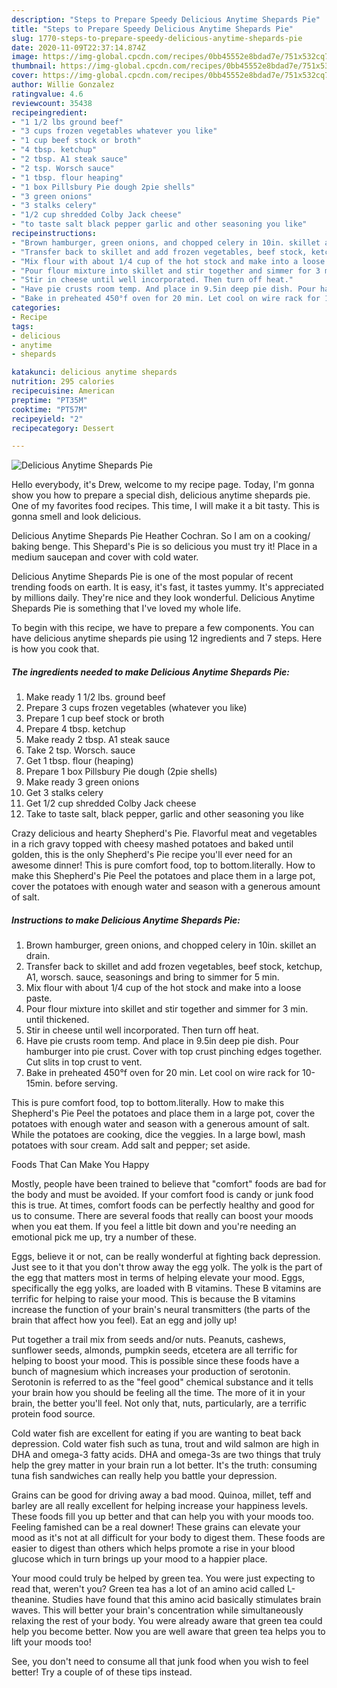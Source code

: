 ```yaml
---
description: "Steps to Prepare Speedy Delicious Anytime Shepards Pie"
title: "Steps to Prepare Speedy Delicious Anytime Shepards Pie"
slug: 1770-steps-to-prepare-speedy-delicious-anytime-shepards-pie
date: 2020-11-09T22:37:14.874Z
image: https://img-global.cpcdn.com/recipes/0bb45552e8bdad7e/751x532cq70/delicious-anytime-shepards-pie-recipe-main-photo.jpg
thumbnail: https://img-global.cpcdn.com/recipes/0bb45552e8bdad7e/751x532cq70/delicious-anytime-shepards-pie-recipe-main-photo.jpg
cover: https://img-global.cpcdn.com/recipes/0bb45552e8bdad7e/751x532cq70/delicious-anytime-shepards-pie-recipe-main-photo.jpg
author: Willie Gonzalez
ratingvalue: 4.6
reviewcount: 35438
recipeingredient:
- "1 1/2 lbs ground beef"
- "3 cups frozen vegetables whatever you like"
- "1 cup beef stock or broth"
- "4 tbsp. ketchup"
- "2 tbsp. A1 steak sauce"
- "2 tsp. Worsch sauce"
- "1 tbsp. flour heaping"
- "1 box Pillsbury Pie dough 2pie shells"
- "3 green onions"
- "3 stalks celery"
- "1/2 cup shredded Colby Jack cheese"
- "to taste salt black pepper garlic and other seasoning you like"
recipeinstructions:
- "Brown hamburger, green onions, and chopped celery in 10in. skillet an drain."
- "Transfer back to skillet and add frozen vegetables, beef stock, ketchup, A1, worsch. sauce, seasonings and bring to simmer for 5 min."
- "Mix flour with about 1/4 cup of the hot stock and make into a loose paste."
- "Pour flour mixture into skillet and stir together and simmer for 3 min. until thickened."
- "Stir in cheese until well incorporated. Then turn off heat."
- "Have pie crusts room temp. And place in 9.5in deep pie dish. Pour hamburger into pie crust. Cover with top crust pinching edges together. Cut slits in top crust to vent."
- "Bake in preheated 450°f oven for 20 min. Let cool on wire rack for 10-15min. before serving."
categories:
- Recipe
tags:
- delicious
- anytime
- shepards

katakunci: delicious anytime shepards 
nutrition: 295 calories
recipecuisine: American
preptime: "PT35M"
cooktime: "PT57M"
recipeyield: "2"
recipecategory: Dessert

---
```



![Delicious Anytime Shepards Pie](https://img-global.cpcdn.com/recipes/0bb45552e8bdad7e/751x532cq70/delicious-anytime-shepards-pie-recipe-main-photo.jpg)

Hello everybody, it's Drew, welcome to my recipe page. Today, I'm gonna show you how to prepare a special dish, delicious anytime shepards pie. One of my favorites food recipes. This time, I will make it a bit tasty. This is gonna smell and look delicious.

Delicious Anytime Shepards Pie Heather Cochran. So I am on a cooking/ baking benge. This Shepard&#39;s Pie is so delicious you must try it! Place in a medium saucepan and cover with cold water.

Delicious Anytime Shepards Pie is one of the most popular of recent trending foods on earth. It is easy, it's fast, it tastes yummy. It's appreciated by millions daily. They're nice and they look wonderful. Delicious Anytime Shepards Pie is something that I've loved my whole life.


To begin with this recipe, we have to prepare a few components. You can have delicious anytime shepards pie using 12 ingredients and 7 steps. Here is how you cook that.

<!--inarticleads1-->

##### The ingredients needed to make Delicious Anytime Shepards Pie:

1. Make ready 1 1/2 lbs. ground beef
1. Prepare 3 cups frozen vegetables (whatever you like)
1. Prepare 1 cup beef stock or broth
1. Prepare 4 tbsp. ketchup
1. Make ready 2 tbsp. A1 steak sauce
1. Take 2 tsp. Worsch. sauce
1. Get 1 tbsp. flour (heaping)
1. Prepare 1 box Pillsbury Pie dough (2pie shells)
1. Make ready 3 green onions
1. Get 3 stalks celery
1. Get 1/2 cup shredded Colby Jack cheese
1. Take to taste salt, black pepper, garlic and other seasoning you like


Crazy delicious and hearty Shepherd&#39;s Pie. Flavorful meat and vegetables in a rich gravy topped with cheesy mashed potatoes and baked until golden, this is the only Shepherd&#39;s Pie recipe you&#39;ll ever need for an awesome dinner! This is pure comfort food, top to bottom.literally. How to make this Shepherd&#39;s Pie Peel the potatoes and place them in a large pot, cover the potatoes with enough water and season with a generous amount of salt. 

<!--inarticleads2-->

##### Instructions to make Delicious Anytime Shepards Pie:

1. Brown hamburger, green onions, and chopped celery in 10in. skillet an drain.
1. Transfer back to skillet and add frozen vegetables, beef stock, ketchup, A1, worsch. sauce, seasonings and bring to simmer for 5 min.
1. Mix flour with about 1/4 cup of the hot stock and make into a loose paste.
1. Pour flour mixture into skillet and stir together and simmer for 3 min. until thickened.
1. Stir in cheese until well incorporated. Then turn off heat.
1. Have pie crusts room temp. And place in 9.5in deep pie dish. Pour hamburger into pie crust. Cover with top crust pinching edges together. Cut slits in top crust to vent.
1. Bake in preheated 450°f oven for 20 min. Let cool on wire rack for 10-15min. before serving.


This is pure comfort food, top to bottom.literally. How to make this Shepherd&#39;s Pie Peel the potatoes and place them in a large pot, cover the potatoes with enough water and season with a generous amount of salt. While the potatoes are cooking, dice the veggies. In a large bowl, mash potatoes with sour cream. Add salt and pepper; set aside. 

Foods That Can Make You Happy


Mostly, people have been trained to believe that "comfort" foods are bad for the body and must be avoided. If your comfort food is candy or junk food this is true. At times, comfort foods can be perfectly healthy and good for us to consume. There are several foods that really can boost your moods when you eat them. If you feel a little bit down and you're needing an emotional pick me up, try a number of these.

Eggs, believe it or not, can be really wonderful at fighting back depression. Just see to it that you don't throw away the egg yolk. The yolk is the part of the egg that matters most in terms of helping elevate your mood. Eggs, specifically the egg yolks, are loaded with B vitamins. These B vitamins are terrific for helping to raise your mood. This is because the B vitamins increase the function of your brain's neural transmitters (the parts of the brain that affect how you feel). Eat an egg and jolly up!

Put together a trail mix from seeds and/or nuts. Peanuts, cashews, sunflower seeds, almonds, pumpkin seeds, etcetera are all terrific for helping to boost your mood. This is possible since these foods have a bunch of magnesium which increases your production of serotonin. Serotonin is referred to as the "feel good" chemical substance and it tells your brain how you should be feeling all the time. The more of it in your brain, the better you'll feel. Not only that, nuts, particularly, are a terrific protein food source.

Cold water fish are excellent for eating if you are wanting to beat back depression. Cold water fish such as tuna, trout and wild salmon are high in DHA and omega-3 fatty acids. DHA and omega-3s are two things that truly help the grey matter in your brain run a lot better. It's the truth: consuming tuna fish sandwiches can really help you battle your depression. 

Grains can be good for driving away a bad mood. Quinoa, millet, teff and barley are all really excellent for helping increase your happiness levels. These foods fill you up better and that can help you with your moods too. Feeling famished can be a real downer! These grains can elevate your mood as it's not at all difficult for your body to digest them. These foods are easier to digest than others which helps promote a rise in your blood glucose which in turn brings up your mood to a happier place.

Your mood could truly be helped by green tea. You were just expecting to read that, weren't you? Green tea has a lot of an amino acid called L-theanine. Studies have found that this amino acid basically stimulates brain waves. This will better your brain's concentration while simultaneously relaxing the rest of your body. You were already aware that green tea could help you become better. Now you are well aware that green tea helps you to lift your moods too!

See, you don't need to consume all that junk food when you wish to feel better! Try  a  couple of  of  these  tips  instead.

